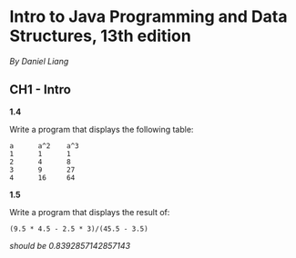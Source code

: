 # Intro to Java Programming and Data Structures, 13th edition

_By Daniel Liang_

## CH1 - Intro

**1.4**

Write a program that displays the following table:

```
a      a^2    a^3
1      1      1
2      4      8
3      9      27
4      16     64
```

**1.5**

Write a program that displays the result of:

```
(9.5 * 4.5 - 2.5 * 3)/(45.5 - 3.5) 
```

_should be 0.8392857142857143_

